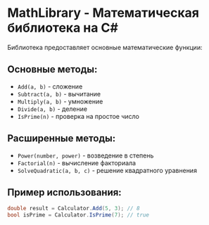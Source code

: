 # MathLibrary - Математическая библиотека на C#

Библиотека предоставляет основные математические функции:

## Основные методы:
- `Add(a, b)` - сложение
- `Subtract(a, b)` - вычитание  
- `Multiply(a, b)` - умножение
- `Divide(a, b)` - деление
- `IsPrime(n)` - проверка на простое число

## Расширенные методы:
- `Power(number, power)` - возведение в степень
- `Factorial(n)` - вычисление факториала
- `SolveQuadratic(a, b, c)` - решение квадратного уравнения

## Пример использования:
```csharp
double result = Calculator.Add(5, 3); // 8
bool isPrime = Calculator.IsPrime(7); // true